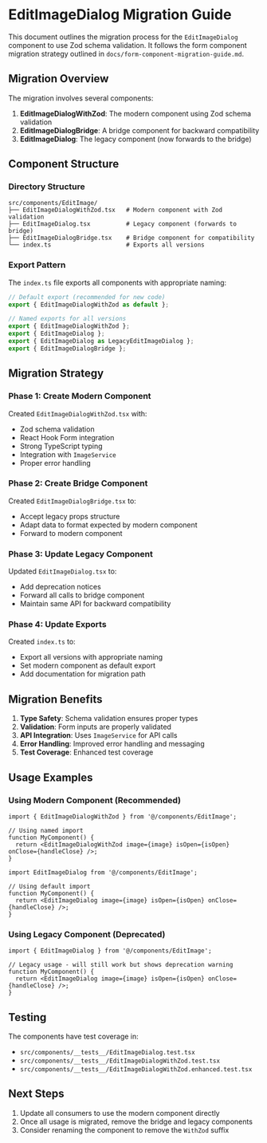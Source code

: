 # EditImageDialog Migration Guide

This document outlines the migration process for the `EditImageDialog` component to use Zod schema validation. It follows the form component migration strategy outlined in `docs/form-component-migration-guide.md`.

## Migration Overview

The migration involves several components:

1. **EditImageDialogWithZod**: The modern component using Zod schema validation
2. **EditImageDialogBridge**: A bridge component for backward compatibility
3. **EditImageDialog**: The legacy component (now forwards to the bridge)

## Component Structure

### Directory Structure

```
src/components/EditImage/
├── EditImageDialogWithZod.tsx   # Modern component with Zod validation
├── EditImageDialog.tsx          # Legacy component (forwards to bridge)
├── EditImageDialogBridge.tsx    # Bridge component for compatibility
└── index.ts                     # Exports all versions
```

### Export Pattern

The `index.ts` file exports all components with appropriate naming:

```typescript
// Default export (recommended for new code)
export { EditImageDialogWithZod as default };

// Named exports for all versions
export { EditImageDialogWithZod };
export { EditImageDialog };
export { EditImageDialog as LegacyEditImageDialog };
export { EditImageDialogBridge };
```

## Migration Strategy

### Phase 1: Create Modern Component

Created `EditImageDialogWithZod.tsx` with:
- Zod schema validation
- React Hook Form integration
- Strong TypeScript typing
- Integration with `ImageService`
- Proper error handling

### Phase 2: Create Bridge Component

Created `EditImageDialogBridge.tsx` to:
- Accept legacy props structure
- Adapt data to format expected by modern component
- Forward to modern component

### Phase 3: Update Legacy Component

Updated `EditImageDialog.tsx` to:
- Add deprecation notices
- Forward all calls to bridge component
- Maintain same API for backward compatibility

### Phase 4: Update Exports

Created `index.ts` to:
- Export all versions with appropriate naming
- Set modern component as default export
- Add documentation for migration path

## Migration Benefits

1. **Type Safety**: Schema validation ensures proper types
2. **Validation**: Form inputs are properly validated
3. **API Integration**: Uses `ImageService` for API calls
4. **Error Handling**: Improved error handling and messaging
5. **Test Coverage**: Enhanced test coverage

## Usage Examples

### Using Modern Component (Recommended)

```tsx
import { EditImageDialogWithZod } from '@/components/EditImage';

// Using named import
function MyComponent() {
  return <EditImageDialogWithZod image={image} isOpen={isOpen} onClose={handleClose} />;
}
```

```tsx
import EditImageDialog from '@/components/EditImage';

// Using default import
function MyComponent() {
  return <EditImageDialog image={image} isOpen={isOpen} onClose={handleClose} />;
}
```

### Using Legacy Component (Deprecated)

```tsx
import { EditImageDialog } from '@/components/EditImage';

// Legacy usage - will still work but shows deprecation warning
function MyComponent() {
  return <EditImageDialog image={image} isOpen={isOpen} onClose={handleClose} />;
}
```

## Testing

The components have test coverage in:
- `src/components/__tests__/EditImageDialog.test.tsx`
- `src/components/__tests__/EditImageDialogWithZod.test.tsx`
- `src/components/__tests__/EditImageDialogWithZod.enhanced.test.tsx`

## Next Steps

1. Update all consumers to use the modern component directly
2. Once all usage is migrated, remove the bridge and legacy components
3. Consider renaming the component to remove the `WithZod` suffix
